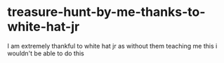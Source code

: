 # treasure-hunt-by-me-thanks-to-white-hat-jr
I am extremely thankful to white hat jr as without them teaching me this i wouldn't be able to do this
